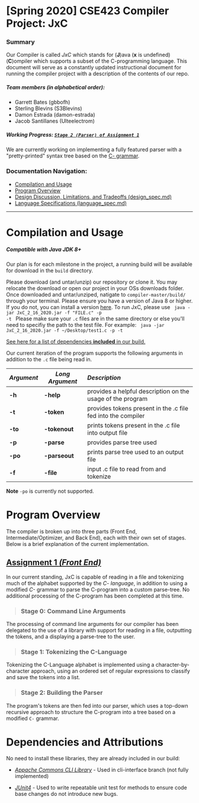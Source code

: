 # [Spring 2020] CSE423 Compiler Project: JxC

### Summary
Our Compiler is called *JxC* which stands for (**J**)ava (**x** is undefined) (**C**)ompiler which supports a subset of the C-programming language. This document will serve as a constantly updated instructional document for running the compiler project with a description of the contents of our repo.

##### Team members (in alphabetical order):
* Garrett Bates (gbbofh)
* Sterling Blevins (S3Blevins)
* Damon Estrada (damon-estrada)
* Jacob Santillanes (Ulteelectrom)

##### Working Progress: [`Stage 2 (Parser) of Assignment 1`](docs/design_spec.md)

We are currently working on implementing a fully featured parser with a "pretty-printed" syntax tree based on the [C- grammar](http://marvin.cs.uidaho.edu/Teaching/CS445/c-Grammar.pdf).

### Documentation Navigation:
* [Compilation and Usage](#compilation-and-usage)
* [Program Overview](#program-overview)
* [Design Discussion, Limitations, and Tradeoffs (design_spec.md)](docs/design_spec.md)
* [Language Specifications (language_spec.md)](docs/language_spec.md)

---
# Compilation and Usage
##### Compatible with Java JDK 8+
Our plan is for each milestone in the project, a running build will be available for download in the `build` directory.

Please download (and untar/unzip) our repository or clone it. You may relocate the download or open our project in your OSs downloads folder. Once downloaded and untar/unziped, natigate to `compiler-master/build/` through your terminal. Please ensure you have a version of Java 8 or higher. If you do not, you can install a version [here](https://www.oracle.com/java/technologies/javase-jdk8-downloads.html). To run JxC, please use
  <code>
    java -jar JxC_2_16_2020.jar -f "FILE.c" -p -t
  </code>
Please make sure your `.c` files are in the same directory or else you'll need to specifiy the path to the test file. For example:
<code>
  java -jar JxC_2_16_2020.jar -f ~/Desktop/test1.c -p -t
</code>

[See here for a list of dependencies **included** in our build.](#dependencies-and-attributions)  

Our current iteration of the program supports the following arguments in addition to the `.c` file being read in.

*Argument* | *Long Argument* | *Description*
--- | --- | :---
**-h** | **-help** | provides a helpful description on the usage of the program
**-t** | **-token** | provides tokens present in the .c file fed into the compiler
**-to** | **-tokenout** | prints tokens present in the .c file into output file
**-p** | **-parse** | provides parse tree used
**-po** | **-parseout** | prints parse tree used to an output file
**-f** | **-file** | input .c file to read from and tokenize

**Note** `-po` is currently not supported.

# Program Overview
The compiler is broken up into three parts (Front End, Intermediate/Optimizer, and Back End), each with their own set of stages. Below is a brief explanation of the current implementation.

## [Assignment 1 *(Front End)*](docs/design_spec.md)
In our current standing, JxC is capable of reading in a file and tokenizing much of the alphabet supported by the *C- language*, in addition to using a modified *C-* grammar to parse the C-program into a custom parse-tree. No additional processing of the C-program has been completed at this time.

>### Stage 0: Command Line Arguments
The processing of command line arguments for our compiler has been delegated to the use of a library with support for reading in a file, outputting the tokens, and a displaying a parse-tree to the user.

>### Stage 1: Tokenizing the C-Language
Tokenizing the C-Language alphabet is implemented using a character-by-character approach, using an ordered set of regular expressions to classify and save the tokens into a list.

>### Stage 2: Building the Parser
The program's tokens are then fed into our parser, which uses a top-down recursive approach to structure the C-program into a tree based on a modified `C-` grammar.

# Dependencies and Attributions
No need to install these libraries, they are already included in our build:
* [*Appache Commons CLI Library*](http://commons.apache.org/proper/commons-cli/) - Used in cli-interface branch (not fully implemented)

* [*JUnit4*](https://junit.org/junit4/) - Used to write repeatable unit test for methods to ensure code base changes do not introduce new bugs.
